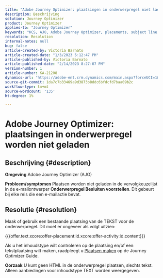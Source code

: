 ```yaml
---
title: "Adobe Journey Optimizer: plaatsingen in onderwerpregel niet laden."
description: Beschrijving
solution: Journey Optimizer
product: Journey Optimizer
applies-to: "Journey Optimizer"
keywords: "KCS, AJO, Adobe Journey Optimizer, placements, subject line, not load, content type, html, text"
resolution: Resolution
internal-notes: null
bug: false
article-created-by: Victoria Barnato
article-created-date: "1/3/2023 5:12:47 PM"
article-published-by: Victoria Barnato
article-published-date: "2/14/2023 8:27:07 PM"
version-number: 1
article-number: KA-21208
dynamics-url: "https://adobe-ent.crm.dynamics.com/main.aspx?forceUCI=1&pagetype=entityrecord&etn=knowledgearticle&id=1597f3d5-898b-ed11-81ad-6045bd0067ea"
source-git-commit: 1da7c7b33469a9d3873b8ddc6bfdcfd7baa09b2c
workflow-type: tm+mt
source-wordcount: '135'
ht-degree: 1%

---
```


# Adobe Journey Optimizer: plaatsingen in onderwerpregel worden niet geladen

## Beschrijving {#description}

<b>Omgeving</b>
Adobe Journey Optimizer (AJO)


<b>Probleem/symptomen</b>
Plaatsen worden niet geladen in de vervolgkeuzelijst in de e-mailontwerper  <b> Onderwerpregel </b><b>Besluiten voorstellen</b>. Dit gebeurt bij elke reis die een e-mailactie bevat.


## Resolutie {#resolution}


Maak of gebruik een bestaande plaatsing van de TEKST voor de onderwerpregel. Dit moet er ongeveer als volgt uitzien:

{{{offer.text.xcore:offer-placement:id.xcore:offer-activity:id.content}}}

Als u het inhoudstype wilt controleren op de plaatsing en/of een tekstplaatsing wilt maken, raadpleegt u [Plaatsen maken](https://experienceleague.adobe.com/docs/journey-optimizer/using/offer-decisioning/create-components/creating-placements.html) op de Journey Optimizer Guide.


<b>Oorzaak</b>
U kunt geen HTML in de onderwerpregel plaatsen, slechts tekst. Alleen aanbiedingen voor inhoudstype TEXT worden weergegeven.
